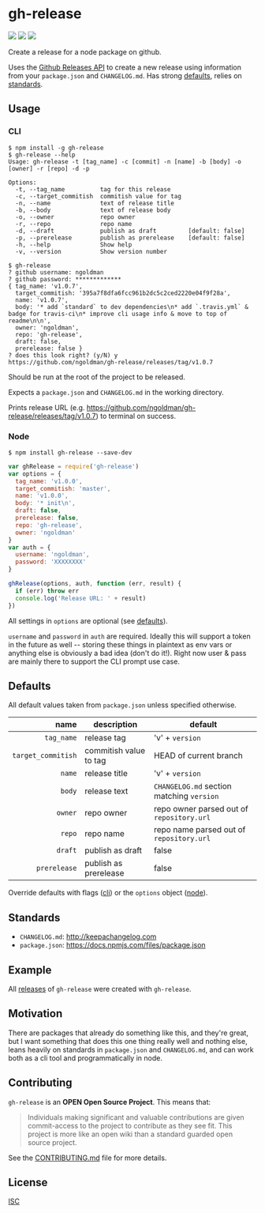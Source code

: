 # gh-release

[![](https://img.shields.io/github/release/ngoldman/gh-release.svg?style=flat-square)](https://github.com/ngoldman/gh-release/releases/latest)
[![](https://img.shields.io/npm/v/gh-release.svg?style=flat-square)](https://www.npmjs.com/package/gh-release)
[![](https://img.shields.io/travis/ngoldman/gh-release.svg?style=flat-square)](https://travis-ci.org/ngoldman/gh-release)

Create a release for a node package on github.

Uses the [Github Releases API](https://developer.github.com/v3/repos/releases/) to create a new release using information from your `package.json` and `CHANGELOG.md`. Has strong [defaults](#defaults), relies on [standards](#standards).

## Usage

### CLI

```
$ npm install -g gh-release
$ gh-release --help
Usage: gh-release -t [tag_name] -c [commit] -n [name] -b [body] -o [owner] -r [repo] -d -p

Options:
  -t, --tag_name          tag for this release
  -c, --target_commitish  commitish value for tag
  -n, --name              text of release title
  -b, --body              text of release body
  -o, --owner             repo owner
  -r, --repo              repo name
  -d, --draft             publish as draft         [default: false]
  -p, --prerelease        publish as prerelease    [default: false]
  -h, --help              Show help
  -v, --version           Show version number

$ gh-release
? github username: ngoldman
? github password: *************
{ tag_name: 'v1.0.7',
  target_commitish: '395a7f8dfa6fcc961b2dc5c2ced2220e04f9f28a',
  name: 'v1.0.7',
  body: '* add `standard` to dev dependencies\n* add `.travis.yml` & badge for travis-ci\n* improve cli usage info & move to top of readme\n\n',
  owner: 'ngoldman',
  repo: 'gh-release',
  draft: false,
  prerelease: false }
? does this look right? (y/N) y
https://github.com/ngoldman/gh-release/releases/tag/v1.0.7
```

Should be run at the root of the project to be released.

Expects a `package.json` and `CHANGELOG.md` in the working directory.

Prints release URL (e.g. https://github.com/ngoldman/gh-release/releases/tag/v1.0.7) to terminal on success.

### Node

```
$ npm install gh-release --save-dev
```

```js
var ghRelease = require('gh-release')
var options = {
  tag_name: 'v1.0.0',
  target_commitish: 'master',
  name: 'v1.0.0',
  body: '* init\n',
  draft: false,
  prerelease: false,
  repo: 'gh-release',
  owner: 'ngoldman'
}
var auth = {
  username: 'ngoldman',
  password: 'XXXXXXXX'
}

ghRelease(options, auth, function (err, result) {
  if (err) throw err
  console.log('Release URL: ' + result)
})
```

All settings in `options` are optional (see [defaults](#defaults)).

`username` and `password` in `auth` are required. Ideally this will support a token in the future as well -- storing these things in plaintext as env vars or anything else is obviously a bad idea (don't do it!). Right now user & pass are mainly there to support the CLI prompt use case.

## Defaults

All default values taken from `package.json` unless specified otherwise.

| name | description | default |
| ---: | ----------- | ------- |
| `tag_name` | release tag | 'v' + `version` |
| `target_commitish` | commitish value to tag | HEAD of current branch |
| `name` | release title | 'v' + `version` |
| `body` | release text | `CHANGELOG.md` section matching `version` |
| `owner` | repo owner | repo owner parsed out of `repository.url` |
| `repo` | repo name | repo name parsed out of `repository.url` |
| `draft` | publish as draft | false |
| `prerelease` | publish as prerelease | false |

Override defaults with flags ([cli](#cli)) or the `options` object ([node](#node)).

## Standards

* `CHANGELOG.md`: http://keepachangelog.com
* `package.json`: https://docs.npmjs.com/files/package.json

## Example

All [releases](https://github.com/ngoldman/gh-release/releases) of `gh-release` were created with `gh-release`.

## Motivation

There are packages that already do something like this, and they're great, but I want something that does this one thing really well and nothing else, leans heavily on standards in `package.json` and `CHANGELOG.md`, and can work both as a cli tool and programmatically in node.

## Contributing

`gh-release` is an **OPEN Open Source Project**. This means that:

> Individuals making significant and valuable contributions are given commit-access to the project to contribute as they see fit. This project is more like an open wiki than a standard guarded open source project.

See the [CONTRIBUTING.md](CONTRIBUTING.md) file for more details.

## License

[ISC](LICENSE.md)
